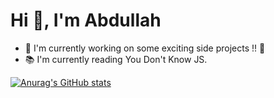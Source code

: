 <h1 align="left">Hi 👋, I'm Abdullah</h1>

- 🔭 I'm currently working on some exciting side projects !! 🚀 
- 📚 I'm currently reading You Don't Know JS.

[![Anurag's GitHub stats](https://github-readme-stats.vercel.app/api?username=aalrayes)](https://github.com/anuraghazra/github-readme-stats)
